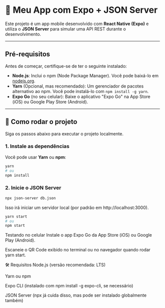 # 📱 Meu App com Expo + JSON Server

Este projeto é um app mobile desenvolvido com **React Native (Expo)** e utiliza o **JSON Server** para simular uma API REST durante o desenvolvimento.

---

## Pré-requisitos

Antes de começar, certifique-se de ter o seguinte instalado:

* **Node.js**: Inclui o npm (Node Package Manager). Você pode baixá-lo em [nodejs.org](https://nodejs.org/).
* **Yarn** (Opcional, mas recomendado): Um gerenciador de pacotes alternativo ao npm. Você pode instalá-lo com `npm install -g yarn`.
* **Expo Go** (no seu celular): Baixe o aplicativo "Expo Go" na App Store (iOS) ou Google Play Store (Android).

---

## 🚀 Como rodar o projeto

Siga os passos abaixo para executar o projeto localmente.

### 1. Instale as dependências

Você pode usar **Yarn** ou **npm**:

```bash
yarn
# ou
npm install
```
### 2. Inicie o JSON Server
```bash
npx json-server db.json
```
Isso irá iniciar um servidor local (por padrão em http://localhost:3000).

```bash
yarn start
# ou
npm start
```
Testando no celular
Instale o app Expo Go da App Store (iOS) ou Google Play (Android).

Escaneie o QR Code exibido no terminal ou no navegador quando rodar yarn start.

🛠 Requisitos
Node.js (versão recomendada: LTS)

Yarn ou npm

Expo CLI (instalado com npm install -g expo-cli, se necessário)

JSON Server (npx já cuida disso, mas pode ser instalado globalmente também)
